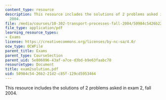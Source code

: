 ```yaml
---
content_type: resource
description: This resource includes the solutions of 2 problems asked in exam 2, fall
  2004.
file: /media/courses/10-302-transport-processes-fall-2004/50984c5426b221d2c85f129cd5953464_exam2solution.pdf
file_type: application/pdf
learning_resource_types:
- Exams
license: https://creativecommons.org/licenses/by-nc-sa/4.0/
ocw_type: OCWFile
parent_title: Exams
parent_type: CourseSection
parent_uid: 5e806096-43af-a7ce-d3bd-b9e63faabc78
resourcetype: Document
title: exam2solution.pdf
uid: 50984c54-26b2-21d2-c85f-129cd5953464
---
```

This resource includes the solutions of 2 problems asked in exam 2, fall 2004.
